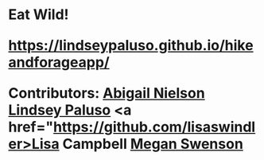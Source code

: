 <h1>Eat Wild!</A>

https://lindseypaluso.github.io/hikeandforageapp/

Contributors:
<a href="https://github.com/aanielson">Abigail Nielson</a>
<a href="https://github.com/lindseypaluso/">Lindsey Paluso</a>
<a href="https://github.com/lisaswindler>Lisa Campbell</a>
<a href="https://github.com/megswen">Megan Swenson</a>
